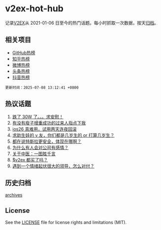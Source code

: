 # v2ex-hot-hub

 记录[V2EX](https://www.v2ex.com/)从 2021-01-06 日至今的热门话题。每小时抓取一次数据，按天[归档](archives)。
 
 ## 相关项目

- [GitHub热榜](https://github.com/snaildev/github-hot-hub)
- [知乎热榜](https://github.com/snaildev/zhihu-hot-hub)
- [微博热榜](https://github.com/snaildev/weibo-hot-hub)
- [头条热榜](https://github.com/snaildev/toutiao-hot-hub)
- [抖音热榜](https://github.com/snaildev/douyin-hot-hub)


 `更新时间：2025-07-08 13:12:41 +0800`

## 热议话题

1. [跌了 30W 了。。。求安慰！](https://www.v2ex.com/t/1143551)
1. [有没有瘦子增重成功的过来人指点下我](https://www.v2ex.com/t/1143564)
1. [ios26 真难用，试用两天连夜回滚](https://www.v2ex.com/t/1143639)
1. [求助生娃的 v 友，你们都是几岁生的 or 打算几岁生？](https://www.v2ex.com/t/1143516)
1. [都在说特斯拉更安全，体现在哪啊？](https://www.v2ex.com/t/1143517)
1. [为什么有人会对公司有感情？](https://www.v2ex.com/t/1143661)
1. [关于中医：一图胜千言](https://www.v2ex.com/t/1143638)
1. [$v2ex 都买了吗？](https://www.v2ex.com/t/1143631)
1. [遇到一个情绪起伏很大的领导，怎么对付？](https://www.v2ex.com/t/1143640)

## 历史归档

[archives](archives)

## License

See the [LICENSE](LICENSE) file for license rights and limitations (MIT).
